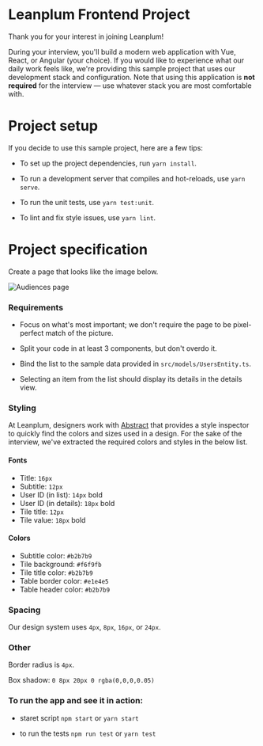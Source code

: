 # Leanplum Frontend Project

Thank you for your interest in joining Leanplum!

During your interview, you'll build a modern web application with Vue, React, or Angular (your choice). If you would like to experience what our daily work feels like, we're providing this sample project that uses our development stack and configuration. Note that using this application is **not required** for the interview &mdash; use whatever stack you are most comfortable with.

# Project setup

If you decide to use this sample project, here are a few tips:

- To set up the project dependencies, run `yarn install`.

- To run a development server that compiles and hot-reloads, use `yarn serve`.

- To run the unit tests, use `yarn test:unit`.

- To lint and fix style issues, use `yarn lint`.

# Project specification

Create a page that looks like the image below.

![Audiences page](./task-audiences.png)

### Requirements

- Focus on what's most important; we don't require the page to be pixel-perfect match of the picture.

- Split your code in at least 3 components, but don't overdo it.

- Bind the list to the sample data provided in `src/models/UsersEntity.ts`.

- Selecting an item from the list should display its details in the details view.

### Styling

At Leanplum, designers work with [Abstract](https://www.abstract.com/home) that provides a style inspector to quickly find the colors and sizes used in a design. For the sake of the interview, we've extracted the required colors and styles in the below list.

#### Fonts

- Title: `16px`
- Subtitle: `12px`
- User ID (in list): `14px` bold
- User ID (in details): `18px` bold
- Tile title: `12px`
- Tile value: `18px` bold

#### Colors

- Subtitle color: `#b2b7b9`
- Tile background: `#f6f9fb`
- Tile title color: `#b2b7b9`
- Table border color: `#e1e4e5`
- Table header color: `#b2b7b9`

### Spacing

Our design system uses `4px`, `8px`, `16px`, or `24px`.

### Other

Border radius is `4px`.

Box shadow: `0 8px 20px 0 rgba(0,0,0,0.05)`

### To run the app and see it in action:

- staret script
  `npm start` or `yarn start`

- to run the tests
  `npm run test` or `yarn test`
